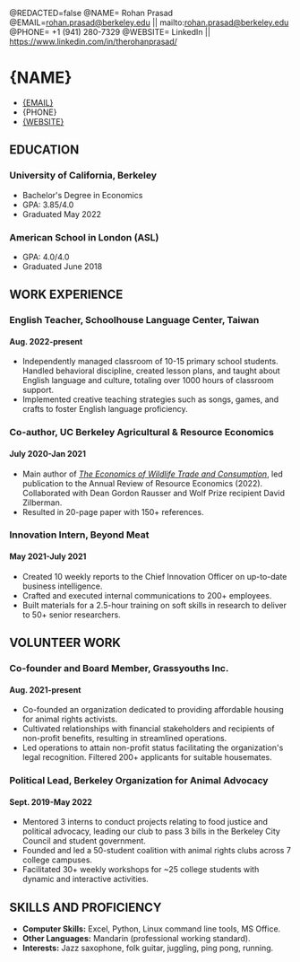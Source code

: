@REDACTED=false
@NAME= Rohan Prasad
@EMAIL=rohan.prasad@berkeley.edu || mailto:rohan.prasad@berkeley.edu
@PHONE= +1 (941) 280-7329
@WEBSITE= LinkedIn || https://www.linkedin.com/in/therohanprasad/

# {NAME}

<div class="section headerInfo">

- [{EMAIL}](mailto:rohan.prasad@berkeley.edu)
- {PHONE}
- [{WEBSITE}](https://www.linkedin.com/in/therohanprasad/)

</div>


## EDUCATION

### University of California, Berkeley
  - Bachelor's Degree in Economics
  - GPA: 3.85/4.0
  - Graduated May 2022

### American School in London (ASL)
  - GPA: 4.0/4.0
  - Graduated June 2018

## WORK EXPERIENCE

### English Teacher, Schoolhouse Language Center,  Taiwan
#### Aug. 2022-present
  - Independently managed classroom of 10-15 primary school students. Handled behavioral discipline, created lesson plans, and taught about English language and culture, totaling over 1000 hours of classroom support.
  - Implemented creative teaching strategies such as songs, games, and crafts to foster English language proficiency.

### Co-author, UC Berkeley Agricultural & Resource Economics
#### July 2020-Jan 2021
  - Main author of [*The Economics of Wildlife Trade and Consumption*](https://www.annualreviews.org/content/journals/10.1146/annurev-resource-111920-010503), led publication to the Annual Review of Resource Economics (2022). Collaborated with Dean Gordon Rausser and Wolf Prize recipient David Zilberman. 
  - Resulted in 20-page paper with 150+ references.

### Innovation Intern, Beyond Meat
#### May 2021-July 2021
  - Created 10 weekly reports to the Chief Innovation Officer on up-to-date business intelligence.
  - Crafted and executed internal communications to 200+ employees.
  - Built materials for a 2.5-hour training on soft skills in research to deliver to 50+ senior researchers.

## VOLUNTEER WORK

### Co-founder and Board Member, Grassyouths Inc.
#### Aug. 2021-present
  - Co-founded an organization dedicated to providing affordable housing for animal rights activists.
  - Cultivated relationships with financial stakeholders and recipients of non-profit benefits, resulting in streamlined operations.
  - Led operations to attain non-profit status facilitating the organization's legal recognition. Filtered 200+ applicants for suitable housemates.

### Political Lead, Berkeley Organization for Animal Advocacy
#### Sept. 2019-May 2022
  - Mentored 3 interns to conduct projects relating to food justice and political advocacy, leading our club to pass 3 bills in the Berkeley City Council and student government.
  - Founded and led a 50-student coalition with animal rights clubs across 7 college campuses.
  - Facilitated 30+ weekly workshops for ~25 college students with dynamic and interactive activities.

## SKILLS AND PROFICIENCY

- **Computer Skills:** Excel, Python, Linux command line tools, MS Office.
- **Other Languages:** Mandarin (professional working standard).
- **Interests:** Jazz saxophone, folk guitar, juggling, ping pong, running.
